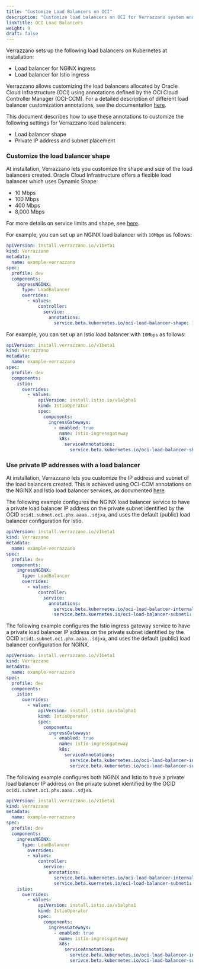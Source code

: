 ```yaml
---
title: "Customize Load Balancers on OCI"
description: "Customize load balancers on OCI for Verrazzano system and application endpoints"
linkTitle: OCI Load Balancers
weight: 9
draft: false
---
```


Verrazzano sets up the following load balancers on Kubernetes at installation:
* Load balancer for NGINX ingress
* Load balancer for Istio ingress

Verrazzano allows customizing the load balancers allocated by Oracle Cloud Infrastructure (OCI) using annotations defined by
the  OCI Cloud Controller Manager (OCI-CCM).  For a detailed description of different load balancer customization annotations, see the
documentation [here](https://docs.oracle.com/en-us/iaas/Content/ContEng/Tasks/contengcreatingloadbalancer.htm).

This document describes how to use these annotations to customize the following settings for Verrazzano load balancers:
* Load balancer shape
* Private IP address and subnet placement

### Customize the load balancer shape  

At installation, Verrazzano lets you customize the shape and size of the load balancers created.
Oracle Cloud Infrastructure offers a flexible load balancer which uses Dynamic Shape:
* 10 Mbps
* 100 Mbps
* 400 Mbps
* 8,000 Mbps

For more details on service limits and shape, see [here](https://docs.oracle.com/en-us/iaas/Content/Balance/Tasks/managingloadbalancer.htm#console).

For example, you can set up an NGINX load balancer with `10Mbps` as follows:

```yaml
apiVersion: install.verrazzano.io/v1beta1
kind: Verrazzano
metadata:
  name: example-verrazzano
spec:
  profile: dev
  components:
    ingressNGINX:
      type: LoadBalancer
      overrides:
        - values:
            controller:
              service:
                annotations:
                  service.beta.kubernetes.io/oci-load-balancer-shape: 10Mbps
```

For example, you can set up an Istio load balancer with `10Mbps` as follows:

```yaml
apiVersion: install.verrazzano.io/v1beta1
kind: Verrazzano
metadata:
  name: example-verrazzano
spec:
  profile: dev
  components:
    istio:
      overrides:
        - values:
            apiVersion: install.istio.io/v1alpha1
            kind: IstioOperator
            spec:
              components:
                ingressGateways:
                  - enabled: true
                    name: istio-ingressgateway
                    k8s:
                      serviceAnnotations:
                        service.beta.kubernetes.io/oci-load-balancer-shape: 10Mbps
```

### Use private IP addresses with a load balancer

At installation, Verrazzano lets you customize the IP address and subnet of the load balancers created.  This is achieved
using OCI-CCM annotations on the NGINX and Istio load balancer services, as documented
[here](https://docs.oracle.com/en-us/iaas/Content/ContEng/Tasks/contengcreatingloadbalancer.htm#Creating2).

The following example configures the NGINX load balancer service to have a private load balancer IP address on the
private subnet identified by the OCID `ocid1.subnet.oc1.phx.aaaa..sdjxa`, and uses the default (public) load balancer
configuration for Istio.

```yaml
apiVersion: install.verrazzano.io/v1beta1
kind: Verrazzano
metadata:
  name: example-verrazzano
spec:
  profile: dev
  components:
    ingressNGINX:
      type: LoadBalancer
      overrides:
        - values:
            controller:
              service:
                annotations:
                  service.beta.kubernetes.io/oci-load-balancer-internal: "true"
                  service.beta.kuernetes.io/oci-load-balancer-subnet1: "ocid1.subnet.oc1.phx.aaaa..sdjxa"
```

The following example configures the Istio ingress gateway service to have a private load balancer IP address on the private
subnet identified by the OCID `ocid1.subnet.oc1.phx.aaaa..sdjxa`, and uses the default (public) load balancer configuration
for NGINX.

```yaml
apiVersion: install.verrazzano.io/v1beta1
kind: Verrazzano
metadata:
  name: example-verrazzano
spec:
  profile: dev
  components:  
    istio:
      overrides:
        - values:
            apiVersion: install.istio.io/v1alpha1
            kind: IstioOperator
            spec:
              components:
                ingressGateways:
                  - enabled: true
                    name: istio-ingressgateway
                    k8s:
                      serviceAnnotations:
                        service.beta.kubernetes.io/oci-load-balancer-internal: "true"
                        serivce.beta.kubernetes.io/oci-load-balancer-subnet1: "ocid1.subnet.oc1.phx.aaaa..sdjxa"
```

The following example configures both NGINX and Istio to have a private load balancer IP address on the private subnet
identified by the OCID `ocid1.subnet.oc1.phx.aaaa..sdjxa`.

```yaml
apiVersion: install.verrazzano.io/v1beta1
kind: Verrazzano
metadata:
  name: example-verrazzano
spec:
  profile: dev
  components:
    ingressNGINX:
      type: LoadBalancer
        overrides:
        - values:
            controller:
              service:
                annotations:
                  service.beta.kubernetes.io/oci-load-balancer-internal: "true"
                  service.beta.kuernetes.io/oci-load-balancer-subnet1: "ocid1.subnet.oc1.phx.aaaa..sdjxa"
    istio:
      overrides:
        - values:
            apiVersion: install.istio.io/v1alpha1
            kind: IstioOperator
            spec:
              components:
                ingressGateways:
                  - enabled: true
                    name: istio-ingressgateway
                    k8s:
                      serviceAnnotations:
                        service.beta.kubernetes.io/oci-load-balancer-internal: "true"
                        serivce.beta.kubernetes.io/oci-load-balancer-subnet1: "ocid1.subnet.oc1.phx.aaaa..sdjxa"
```
